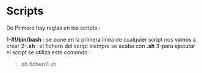   # Scripts


De Primero hay reglas en los scripts :

1-**#!/bin/bash** : se pone en la primera linea de cualquier script nos vamos a crear
2-**.sh** : el fichero del script siempre se acaba con **.sh**
3-para ejecutar el script se utiliza este comando : 
>sh fichero1.sh


